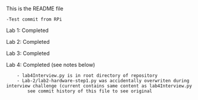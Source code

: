 This is the README file

	-Test commit from RPi
	
Lab 1: Completed

Lab 2: Completed

Lab 3: Completed

Lab 4: Completed (see notes below)	

		- lab4Interview.py is in root directory of repository
		- Lab-2/lab2-hardware-step1.py was accidentally overwriten during interview challenge (current contains same content as lab4Interview.py
			see commit history of this file to see original
